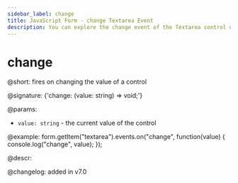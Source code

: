 ```yaml
---
sidebar_label: change
title: JavaScript Form - change Textarea Event 
description: You can explore the change event of the Textarea control of Form in the documentation of the DHTMLX JavaScript UI library. Browse developer guides and API reference, try out code examples and live demos, and download a free 30-day evaluation version of DHTMLX Suite 7.
---
```


# change

@short: fires on changing the value of a control

@signature: {'change: (value: string) => void;'}

@params:
- `value: string` - the current value of the control

@example:
form.getItem("textarea").events.on("change", function(value) {
    console.log("change", value);
});

@descr:

@changelog: added in v7.0
